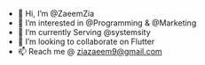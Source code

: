 - 👋 Hi, I’m @ZaeemZia
- 👀 I’m interested in @Programming & @Marketing
- 🌱 I’m currently Serving @systemsity
- 💞️ I’m looking to collaborate on Flutter
- 📫 Reach me @ ziazaeem9@gmail.com

<!---
ZaeemZia/ZaeemZia is a ✨ special ✨ repository because its `README.md` (this file) appears on your GitHub profile.
You can click the Preview link to take a look at your changes.
--->
